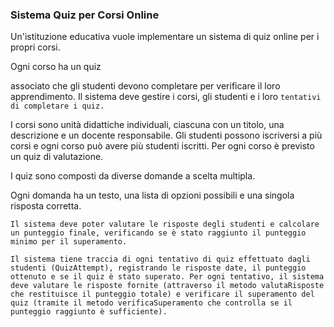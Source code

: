 ### Sistema Quiz per Corsi Online

Un'istituzione educativa vuole implementare un sistema di quiz online per i propri corsi.

Ogni corso ha un quiz

associato che gli studenti devono completare per verificare il loro apprendimento. Il sistema deve gestire i corsi, gli studenti e i loro `tentativi di completare i quiz.`

I corsi sono unità didattiche individuali, ciascuna con un titolo, una descrizione e un docente responsabile. Gli studenti possono iscriversi a più corsi e ogni corso può avere più studenti iscritti.
Per ogni corso è previsto un quiz di valutazione.

I quiz sono composti da diverse domande a scelta multipla.

Ogni domanda ha un testo, una lista di opzioni possibili e una singola risposta corretta.

`Il sistema deve poter valutare le risposte degli studenti e calcolare un punteggio finale, verificando se è stato raggiunto il punteggio minimo per il superamento.`

`Il sistema tiene traccia di ogni tentativo di quiz effettuato dagli studenti (QuizAttempt), registrando le risposte date, il punteggio ottenuto e se il quiz è stato superato. Per ogni tentativo, il sistema deve valutare le risposte fornite (attraverso il metodo valutaRisposte che restituisce il punteggio totale) e verificare il superamento del quiz (tramite il metodo verificaSuperamento che controlla se il punteggio raggiunto è sufficiente).`
